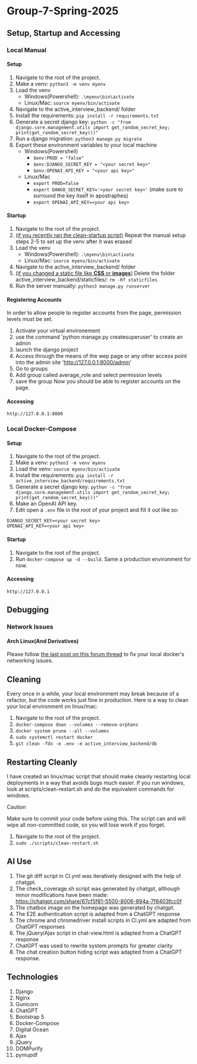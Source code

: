 # Group-7-Spring-2025
## Setup, Startup and Accessing
### Local Manual 
#### Setup
1. Navigate to the root of the project.
2. Make a venv: `python3 -m venv myenv`
3. Load the venv
   - Windows(Powershell): `.\myenv\bin\activate`
   - Linux/Mac: `source myenv/bin/activate`
5. Navigate to the active_interview_backend/ folder
6. Install the requirements: `pip install -r requirements.txt`
7. Generate a secret django key: `python -c "from django.core.management.utils import get_random_secret_key; print(get_random_secret_key())"`
8. Run a django migration: `python3 manage.py migrate`
9. Export these environment variables to your local machine
   - Windows(Powershell)
      - `$env:PROD = "false"`
      - `$env:DJANGO_SECRET_KEY = "<your secret key>"`
      - `$env:OPENAI_API_KEY = "<your api key>"`
   - Linux/Mac
      - `export PROD=false`
      - `export DANGO_SECRET_KEY='<your secret key>'` (make sure to surround the key itself in apostraphes)
      - `export OPENAI_API_KEY=<your api key>`

#### Startup
1. Navigate to the root of the project.
2. <ins>(if you recently ran the clean-startup script)</ins> Repeat the manual setup steps 2-5 to set up the venv after it was erased
3. Load the venv
   - Windows(Powershell): `.\myenv\bin\activate`
   - Linux/Mac: `source myenv/bin/activate`
4. Navigate to the active_interview_backend/ folder
5. <ins>(if you changed a static file like **CSS** or **images**)</ins> Delete the folder active_interview_backend/staticfiles/: `rm -Rf staticfiles`
6. Run the server manually: `python3 manage.py runserver`


#### Registering Accounts
In order to allow people to register accounts from the page, permission levels must be set.
1. Activate your virtual environement
2. use the command 'python manage.py createsuperuser' to create an admin
3. launch the django project
4. Access through the means of the wep page or any other access point into the admin site 'http://127.0.0.1:8000/admin'
5. Go to groups
6. Add group called average_role and select permission levels
7. save the group
Now you should be able to register accounts on the page.



#### Accessing
`http://127.0.0.1:8000`

### Local Docker-Compose
#### Setup
1. Navigate to the root of the project.
2. Make a venv: `python3 -m venv myenv`
3. Load the venv: `source myenv/bin/activate`
4. Install the requirements: `pip install -r active_interview_backend/requirements.txt`
5. Generate a secret django key: `python -c "from django.core.management.utils import get_random_secret_key; print(get_random_secret_key())"`
6. Make an OpenAI API key.
6. Edit open a `.env` file in the root of your project and fill it out like so:
```
DJANGO_SECRET_KEY=<your secret key>
OPENAI_API_KEY=<your api key>
```

#### Startup
1. Navigate to the root of the project.
2. Run `docker-compose up -d --build`.  Same a production environment for now.

#### Accessing
`http://127.0.0.1`

## Debugging
### Network Issues
#### Arch Linux(And Derivatives)
Please follow [the last post on this forum thread](https://bbs.archlinux.org/viewtopic.php?pid=2025168#p2025168) to fix your local docker's networking issues.

## Cleaning
Every once in a while, your local environment may break because of a refactor, but the code works just fine in production.  Here is a way to clean your local environment on linux/mac:
1. Navigate to the root of the project.
2. `docker-compose down --volumes --remove-orphans`
3. `docker system prune --all --volumes`
4. `sudo systemctl restart docker`
5. `git clean -fdx -e .env -e active_interview_backend/db`

## Restarting Cleanly
I have created an linux/mac script that should make cleanly restarting local deployments in a way that avoids bugs much easier.  If you run windows, look at scripts/clean-restart.sh and do the equivalent commands for windows.
> [!CAUTION]
> Make sure to commit your code before using this.  The script can and will wipe all non-committed code, so you will lose work if you forget.
1. Navigate to the root of the project.
2. `sudo ./scripts/clean-restart.sh`

## AI Use
1. The git diff script in CI.yml was iteratively designed with the help of chatgpt.
2. The check_coverage.sh script was generated by chatgpt, although minor modifications have been made: https://chatgpt.com/share/67cf5f81-5500-8006-894a-7f8403fcc0f
3. The chatbox image on the homepage was generated by chatgpt.
4. The E2E authentication script is adapted from a ChatGPT response
5. The chrome and chromedriver install scripts in CI.yml are adapted from ChatGPT responses
6. The jQuery/Ajax script in chat-view.html is adapted from a ChatGPT response
7. ChatGPT was used to rewrite system prompts for greater clarity
8. The chat creation button hiding script was adapted from a ChatGPT response.

## Technologies
1. Django
2. Nginx
3. Gunicorn
4. ChatGPT
5. Bootstrap 5
6. Docker-Compose
7. Digital Ocean
8. Ajax
9. jQuery
10. DOMPurify
11. pymupdf

